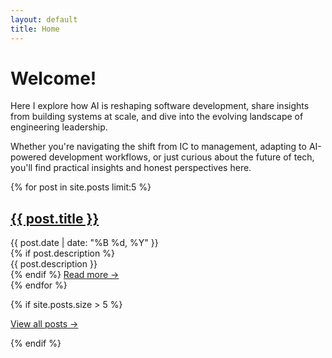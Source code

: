 ```yaml
---
layout: default
title: Home
---
```


# Welcome!

Here I explore how AI is reshaping software development, share insights from
building systems at scale, and dive into the evolving landscape of engineering
leadership.

Whether you're navigating the shift from IC to management, adapting to
AI-powered development workflows, or just curious about the future of tech,
you'll find practical insights and honest perspectives here.

{% for post in site.posts limit:5 %}

<article class="post">
    <h2><a href="{{ post.url }}">{{ post.title }}</a></h2>
    <div class="post-meta">
        <time datetime="{{ post.date | date_to_xmlschema }}">
            {{ post.date | date: "%B %d, %Y" }}
        </time>
    </div>
    {% if post.description %}
    <div class="excerpt">
        {{ post.description }}
    </div>
    {% endif %}
    <a href="{{ post.url }}" class="read-more">Read more →</a>
</article>
{% endfor %}

{% if site.posts.size > 5 %}

<p><a href="/archive">View all posts →</a></p>
{% endif %}
